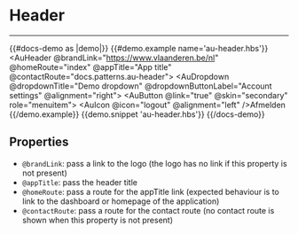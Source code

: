 # Header

---

{{#docs-demo as |demo|}}
  {{#demo.example name='au-header.hbs'}}
    <AuHeader @brandLink="https://www.vlaanderen.be/nl" @homeRoute="index" @appTitle="App title" @contactRoute="docs.patterns.au-header">
      <AuDropdown @dropdownTitle="Demo dropdown" @dropdownButtonLabel="Account settings" @alignment="right">
        <AuButton @link="true" @skin="secondary" role="menuitem">
          <AuIcon @icon="logout" @alignment="left" />Afmelden
        </AuButton>
      </AuDropdown>
    </AuHeader>
  {{/demo.example}}
  {{demo.snippet 'au-header.hbs'}}
{{/docs-demo}}

## Properties
- `@brandLink`: pass a link to the logo (the logo has no link if this property is not present)
- `@appTitle`: pass the header title
- `@homeRoute`: pass a route for the appTitle link (expected behaviour is to link to the dashboard or homepage of the application)
- `@contactRoute`: pass a route for the contact route (no contact route is shown when this property is not present)
